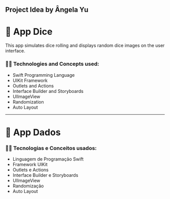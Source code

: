 ## Project Idea by Ângela Yu

# 🎲 App Dice

This app simulates dice rolling and displays random dice images on the user interface.

### 👩‍💻 Technologies and Concepts used:

- Swift Programming Language
- UIKit Framework
- Outlets and Actions
- Interface Builder and Storyboards
- UIImageView
- Randomization
- Auto Layout 

***

# 🎲 App Dados

### 👩‍💻 Tecnologias e Conceitos usados:

- Linguagem de Programação Swift
- Framework UIKit
- Outlets e Actions
- Interface Builder e Storyboards
- UIImageView
- Randomização
- Auto Layout 
